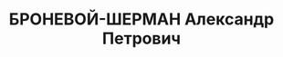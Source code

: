 ---
title: БРОНЕВОЙ-ШЕРМАН Александр Петрович
description: 'Род. в 1904 в г. Варшаве. Поляк. В гражданскую войну комиссар одного
  из армейских соединений воевавших с Деникиным. Военнослужащий в Москве. Арестован
  22.09.1937. Обвинение по ст. 58-7, 58-8, 58-11 УК РСФСР. Осужден 14.11.1937 ВК ВС
  СССР на 10 лет ИТЛ и 5 лет лишения политических прав. Прибыл в Норильлаг 16.08.1939
  из Соловецкой тюрьмы. Освободился 21.09.1947.

  -О времени, о Норильске, о себе, кн. 8 Москва, 2008

  -О времени, о Норильске, о себе, кн. 10 Москва, 2008

  -О времени, о Норильске, о себе, кн. 11, Москва, 2010, с. 138'
---